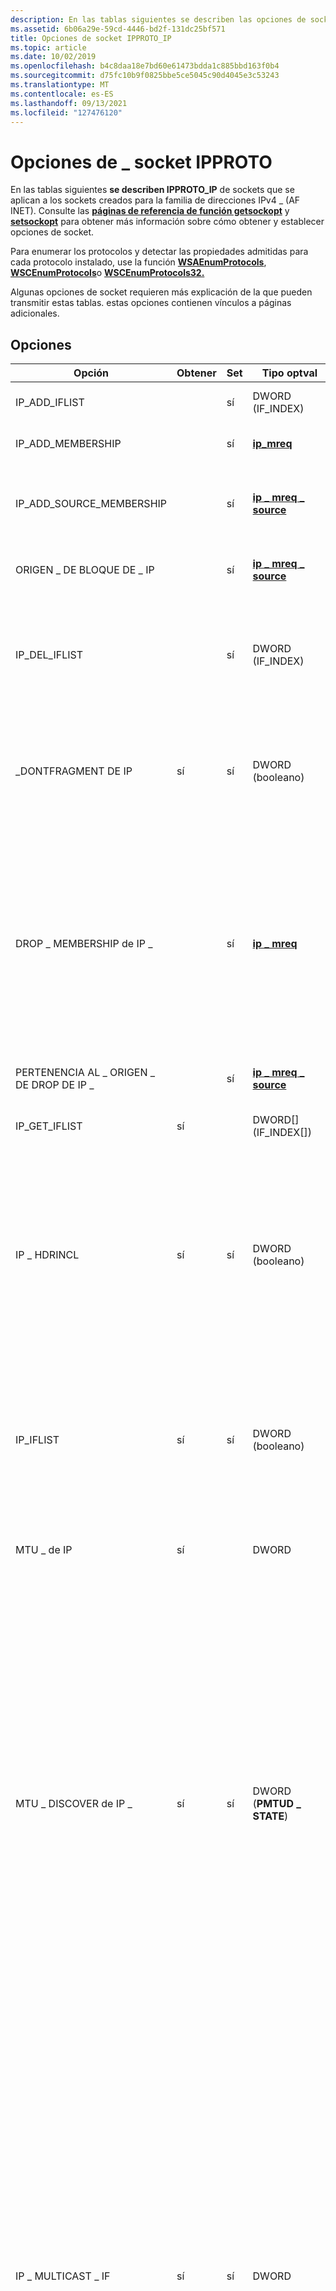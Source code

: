 ```yaml
---
description: En las tablas siguientes se describen las opciones de socket IPPROTO que se aplican a los sockets creados para la familia de \_ direcciones IPv4 \_ (AF INET). Consulte las páginas de referencia de función getsockopt y setsockopt para obtener más información sobre cómo obtener y establecer las opciones de socket.
ms.assetid: 6b06a29e-59cd-4446-bd2f-131dc25bf571
title: Opciones de socket IPPROTO_IP
ms.topic: article
ms.date: 10/02/2019
ms.openlocfilehash: b4c8daa18e7bd60e61473bdda1c885bbd163f0b4
ms.sourcegitcommit: d75fc10b9f0825bbe5ce5045c90d4045e3c53243
ms.translationtype: MT
ms.contentlocale: es-ES
ms.lasthandoff: 09/13/2021
ms.locfileid: "127476120"
---
```

# <a name="ipproto_ip-socket-options"></a>Opciones de \_ socket IPPROTO

En las tablas siguientes **se describen IPPROTO_IP** de sockets que se aplican a los sockets creados para la familia de direcciones IPv4 \_ (AF INET). Consulte las [**páginas de referencia de función getsockopt**](/windows/desktop/api/winsock/nf-winsock-getsockopt) y [**setsockopt**](/windows/desktop/api/winsock/nf-winsock-setsockopt) para obtener más información sobre cómo obtener y establecer opciones de socket.

Para enumerar los protocolos y detectar las propiedades admitidas para cada protocolo instalado, use la función [**WSAEnumProtocols**](/windows/desktop/api/Winsock2/nf-winsock2-wsaenumprotocolsa), [**WSCEnumProtocols**](/windows/desktop/api/Ws2spi/nf-ws2spi-wscenumprotocols)o [**WSCEnumProtocols32.**](/windows/desktop/api/Ws2spi/nf-ws2spi-wscenumprotocols32)

Algunas opciones de socket requieren más explicación de la que pueden transmitir estas tablas. estas opciones contienen vínculos a páginas adicionales.

## <a name="options"></a>Opciones

| Opción | Obtener | Set | Tipo optval | Descripción |
|-|-|-|-|-|
| IP_ADD_IFLIST | | sí | DWORD (IF_INDEX) | Agrega un índice de interfaz al IFLIST asociado a la **IP_IFLIST** predeterminada. |
| IP_ADD_MEMBERSHIP | | sí | [**ip_mreq**](/windows/desktop/api/Ws2ipdef/ns-ws2ipdef-ip_mreq) | Una el socket al grupo de multidifusión proporcionado en la interfaz especificada. |
| IP_ADD_SOURCE_MEMBERSHIP | | sí | [**ip \_ mreq \_ source**](/windows/desktop/api/Ws2ipdef/ns-ws2ipdef-ip_mreq_source) | Únase al grupo de multidifusión proporcionado en la interfaz especificada y acepte los datos procedentes de la dirección de origen proporcionada. |
| ORIGEN \_ DE BLOQUE DE \_ IP | | sí | [**ip \_ mreq \_ source**](/windows/desktop/api/Ws2ipdef/ns-ws2ipdef-ip_mreq_source) | Quita el origen especificado como remitente del grupo de multidifusión y la interfaz proporcionados. |
| IP_DEL_IFLIST | | sí | DWORD (IF_INDEX) | Quita un índice de interfaz de IFLIST asociado a la **IP_IFLIST** predeterminada. Las entradas solo las puede quitar la aplicación, por lo que debe tener en cuenta que las entradas podrían querse obsoletas una vez que se quita una interfaz. |
| \_DONTFRAGMENT DE IP | sí | sí | DWORD (booleano) | Indica que los datos no deben fragmentarse independientemente de la MTU local. Solo es válido para protocolos orientados a mensajes. Los proveedores de TCP/IP de Microsoft respetan esta opción para UDP e ICMP. |
| DROP \_ MEMBERSHIP de IP \_ | | sí | [**ip \_ mreq**](/windows/desktop/api/Ws2ipdef/ns-ws2ipdef-ip_mreq) | Sale del grupo de multidifusión especificado de la interfaz especificada. Los proveedores de servicios deben admitir esta opción cuando se admite la multidifusión. La compatibilidad se indica en la estructura [**\_ INFO de WSAPROTOCOL**](/windows/win32/api/winsock2/ns-winsock2-wsaprotocol_infoa) devuelta por una llamada de función [**WSAEnumProtocols**](/windows/desktop/api/Winsock2/nf-winsock2-wsaenumprotocolsa) con lo siguiente: XPI \_ SUPPORT \_ MULTIPOINT=1, XP1 \_ MULTIPOINT \_ CONTROL \_ PLANE=0, XP1 \_ MULTIPOINT DATA \_ \_ PLANE=0. |
| PERTENENCIA AL \_ ORIGEN \_ DE DROP DE IP \_ | | sí | [**ip \_ mreq \_ source**](/windows/desktop/api/Ws2ipdef/ns-ws2ipdef-ip_mreq_source) | Quita la pertenencia al grupo de multidifusión, la interfaz y la dirección de origen dados. |
| IP_GET_IFLIST | sí | | DWORD[] (IF_INDEX[]) | Obtiene el IFLIST actual asociado a la **IP_IFLIST** actual. Devuelve un error **si IP_IFLIST** no está habilitado. |
| IP \_ HDRINCL | sí | sí | DWORD (booleano) | Cuando se establece en **TRUE**, indica que la aplicación proporciona el encabezado IP. Solo se aplica a los \_ sockets SOCK RAW. El proveedor de servicios TCP/IP puede establecer el campo id. si el valor proporcionado por la aplicación es cero.  La opción \_ IP HDRINCL solo se aplica al tipo \_ DE PROTOCOLO SOCK RAW. Un proveedor de servicios TCP/IP que admita SOCK \_ RAW también debe admitir IP \_ HDRINCL.  |
| IP_IFLIST | sí | sí | DWORD (booleano) | Obtiene o establece el **IP_IFLIST** del socket. Cuando esta opción se establece en true, la recepción de datagramas se restringe a las interfaces que se encuentran en IFLIST. Los datagramas recibidos en cualquier otra interfaz se omiten. IFLIST se inicia vacío. Use **IP_ADD_IFLIST** y **IP_DEL_IFLIST** para editar IFLIST. |
| MTU \_ de IP | sí | | DWORD | Obtiene la estimación del sistema de la MTU de ruta de acceso. El socket debe estar conectado. |
| MTU \_ DISCOVER de IP \_ | sí | sí | DWORD (**PMTUD \_ STATE**) | Obtiene o establece el estado de detección de MTU de la ruta de acceso para el socket. El valor predeterminado es **IP \_ PMTUDISC \_ NOT \_ SET.** Para los sockets de secuencia, **IP \_ PMTUDISC \_ NOT \_ SET** e **IP \_ PMTUDISC \_ DO** realizarán la detección de MTU de ruta de acceso. **IP \_ PMTUDISC \_ DONT** e **IP \_ PMTUDISC \_ PROBE** desactivarán la detección de MTU de ruta de acceso. En el caso de los sockets de datagramas, **IP \_ PMTUDISC \_ DO** obligará a todos los paquetes salientes a tener el conjunto de bits DF y un intento de enviar paquetes mayores que la ruta de acceso MTU producirá un error. **IP \_ PMTUDISC \_ DONT** forzará que todos los paquetes salientes tengan el bit DF no establecido y los paquetes se fragmentarán según la MTU de interfaz. **IP \_ PMTUDISC \_ PROBE** forzará que todos los paquetes salientes tengan el conjunto de bits DF y un intento de enviar paquetes mayores que la MTU de interfaz producirá un error. |
| IP \_ MULTICAST \_ IF | sí | sí | DWORD | Obtiene o establece la interfaz saliente para enviar tráfico de multidifusión IPv4. Esta opción no cambia la interfaz predeterminada para recibir tráfico de multidifusión IPv4.  El valor de entrada para establecer esta opción es una dirección IPv4 de 4 bytes en orden de bytes de red. Este parámetro DWORD también puede ser un índice de interfaz en orden de bytes de red. Cualquier dirección IP del bloque 0.x.x.x (primer octeto de 0), excepto la dirección IPv4 0.0.0.0, se trata como un índice de interfaz. Un índice de interfaz es un número de 24 bits y no se usa el bloque de direcciones IPv4 0.0.0.0/8 (este intervalo está reservado). El índice de interfaz se puede usar para especificar la interfaz predeterminada para el tráfico de multidifusión para IPv4. Si *optval* es cero, se especifica la interfaz predeterminada para recibir multidifusión para enviar tráfico de multidifusión.  Al obtener esta opción, *optval* devuelve el índice de interfaz predeterminado actual para enviar tráfico IPv4 de multidifusión en orden de bytes del host. |
| BUCLE DE \_ MULTIDIFUSIÓN \_ IP | sí | sí | DWORD (booleano) | Controla si los datos enviados por una aplicación en el equipo local (no necesariamente por el mismo socket) de una sesión de multidifusión serán recibidos por un socket unido al grupo de destino de multidifusión en la interfaz de bucle atrás. Un valor **TRUE hace que** los datos de multidifusión enviados por una aplicación en el equipo local se entreguen a un socket de escucha en la interfaz de bucles bucles. Un valor **FALSE impide que** los datos de multidifusión enviados por una aplicación en el equipo local se entreguen a un socket de escucha en la interfaz de bucles bucles. De forma predeterminada, **EL \_ BUCLE DE \_ MULTIDIFUSIÓN DE IP** está habilitado. |
| TTL \_ de \_ MULTIDIFUSIÓN IP | sí | sí | DWORD | Establece o obtiene el valor TTL asociado al tráfico de multidifusión IP en el socket. |
| OPCIONES DE \_ IP | sí | sí | Char \[\] | Especifica las opciones de IP que se insertarán en los paquetes salientes. Al establecer nuevas opciones, se sobrescriben todas las opciones especificadas anteriormente. Si se establece optval en cero, se quitan todas las opciones especificadas anteriormente. No se requiere compatibilidad con IP OPTIONS; para comprobar si se admite \_ IP \_ OPTIONS, use [**getsockopt**](/windows/desktop/api/winsock/nf-winsock-getsockopt) para obtener las opciones actuales. Si **se produce un error en getsockopt,** no se admite IP \_ OPTIONS. |
| IP \_ ORIGINAL \_ ARRIVAL \_ IF | sí | sí | DWORD (booleano) | Indica si la LPFN_WSARECVMSG [**(WSARecvMsg)**](/windows/win32/api/mswsock/nc-mswsock-lpfn_wsarecvmsg) debe devolver datos de control opcionales que contengan la interfaz de llegada donde se recibió el paquete para los sockets de datagramas. Esta opción permite que la interfaz IPv4 donde se recibió el paquete se devuelva en la [**estructura WSAMSG.**](/windows/desktop/api/Ws2def/ns-ws2def-wsamsg)  Esta opción solo es válida en datagramas y sockets sin procesar (el tipo de socket debe ser SOCK \_ DGRAM o SOCK \_ RAW). |
| [IP \_ PKTINFO](ip-pktinfo.md) | sí | sí | DWORD | Indica que la función **WSARecvMsg** debe devolver la información del paquete. |
| DIFUSIÓN \_ DE RECEPCIÓN \_ DE IP | sí | sí | DWORD (booleano) | Permite o bloquea la recepción de difusión. |
| RECVIF de IP \_ | sí | sí | DWORD (booleano) | Indica si la pila ip debe rellenar el búfer de control con detalles sobre qué interfaz recibió un paquete con un socket de datagrama. Cuando este valor es true, la función [**LPFN_WSARECVMSG (WSARecvMsg)**](/windows/win32/api/mswsock/nc-mswsock-lpfn_wsarecvmsg) devolverá datos de control opcionales que contienen la interfaz donde se recibió el paquete para los sockets de datagrama. Esta opción permite que la interfaz IPv4 donde se recibió el paquete se devuelva en la [**estructura WSAMSG.**](/windows/desktop/api/Ws2def/ns-ws2def-wsamsg)  Esta opción solo es válida en datagramas y sockets sin procesar (el tipo de socket debe ser SOCK \_ DGRAM o SOCK \_ RAW). |
| \_RECVTOS DE IP | sí | sí | DWORD (booleano) | Indica si la pila ip debe rellenar el búfer de control con un mensaje que contiene el campo de encabezado IPv4 tipo de servicio (TOS) en un datagrama recibido. Cuando este valor es true, la función [**LPFN_WSARECVMSG (WSARecvMsg)**](/windows/win32/api/mswsock/nc-mswsock-lpfn_wsarecvmsg) devolverá datos de control opcionales que contienen el valor del campo de encabezado IPv4 de TOS del datagrama recibido.  Esta opción permite que el campo de encabezado IPv4 de TOS del datagrama recibido se devuelva en la [**estructura WSAMSG.**](/windows/desktop/api/Ws2def/ns-ws2def-wsamsg) El tipo de mensaje devuelto será IP \_ TOS. Se devolverán todos los bits DSCP y ECN del campo TOS.  Esta opción solo es válida en los sockets de datagramas (el tipo de socket debe ser SOCK \_ DGRAM).  |
| RECVTTL de IP \_ | sí | sí | DWORD (booleano) | Indica que se debe devolver información de salto (TTL) en [**la LPFN_WSARECVMSG (WSARecvMsg).**](/windows/win32/api/mswsock/nc-mswsock-lpfn_wsarecvmsg) Si *optval* se establece en **1 en** la llamada a [**setsockopt**](/windows/desktop/api/winsock/nf-winsock-setsockopt), la opción está habilitada. Si se establece en **0**, la opción está deshabilitada.  Esta opción solo es válida para datagramas y sockets sin procesar (el tipo de socket debe ser SOCK \_ DGRAM o SOCK \_ RAW). |
| IP \_ TOS | sí | sí | DWORD (booleano) | No debe usarse. La configuración del tipo de servicio (TOS) solo debe establecerse mediante la API de calidad de servicio. Consulte [Servicios diferenciados](/previous-versions/windows/desktop/qos/differentiated-services) en la sección Calidad de servicio del SDK de plataforma para obtener más información. |
| TTL de IP \_ | sí | sí | DWORD (booleano) | Cambia el valor predeterminado establecido por el proveedor de servicios TCP/IP en el campo TTL del encabezado IP en datagramas salientes. La compatibilidad con TTL de IP no es necesaria; para comprobar si se admite el TTL de \_ \_ IP, use [**getsockopt**](/windows/desktop/api/winsock/nf-winsock-getsockopt) para obtener las opciones actuales. Si **se produce un error en getsockopt,** no se admite el \_ TTL de IP. |
| ORIGEN \_ DE DESBLOQUEO DE \_ IP | | sí | [**ip \_ mreq \_ source**](/windows/desktop/api/Ws2ipdef/ns-ws2ipdef-ip_mreq_source) | Agrega el origen especificado como remitente al grupo de multidifusión y la interfaz proporcionados. |
| IP \_ UNICAST \_ IF | sí | sí | DWORD (IF \_ INDEX) | Obtiene o establece la interfaz saliente para enviar tráfico IPv4. Esta opción no cambia la interfaz predeterminada para recibir tráfico IPv4. Esta opción es importante para los equipos de varios equipos de casa.  El valor de entrada para establecer esta opción es una dirección IPv4 de 4 bytes en orden de bytes de red. Este parámetro DWORD debe ser un índice de interfaz en orden de bytes de red. Cualquier dirección IP del bloque 0.x.x.x (primer octeto de 0), excepto la dirección IPv4 0.0.0.0, se trata como un índice de interfaz. Un índice de interfaz es un número de 24 bits y no se usa el bloque de direcciones IPv4 0.0.0.0/8 (este intervalo está reservado). El índice de interfaz se puede usar para especificar la interfaz predeterminada para enviar tráfico para IPv4. La [**función GetAdaptersAddresses**](/windows/win32/api/iphlpapi/nf-iphlpapi-getadaptersaddresses) se puede usar para obtener la información del índice de interfaz. Si *optval* es cero, la interfaz predeterminada para enviar tráfico se establece en unspecified.  Al obtener esta opción, el *optval* devuelve el índice de interfaz predeterminado actual para enviar tráfico IPv4 en el orden de bytes del host. |
| IP_USER_MTU | sí | sí | DWORD | Obtiene o establece un límite superior en la MTU de la capa IP (en bytes) para el socket dado. Si el valor es mayor que la estimación del sistema de la ruta de acceso MTU (que puede recuperar en un socket conectado consultando la opción de socket **IP_MTU),** la opción no tiene ningún efecto. Si el valor es inferior, los paquetes salientes mayores que este se fragmentarán o no se enviarán, dependiendo del valor de **IP_DONTFRAGMENT**. El valor predeterminado **es IP_UNSPECIFIED_USER_MTU** (MAXULONG). Para la seguridad de tipos, debe usar las funciones [**WSAGetIPUserMtu**](/windows/win32/api/ws2tcpip/nf-ws2tcpip-wsagetipusermtu) y [**WSASetIPUserMtu**](/windows/win32/api/ws2tcpip/nf-ws2tcpip-wsasetipusermtu) en lugar de usar directamente la opción de socket. |
| CONTEXTO DE \_ REDIRECCIÓN DE WFP \_ DE \_ IP | sí | sí | WSACMSGHDR con datos de control | Un tipo de datos auxiliar de socket de datagrama (tipo cmsg) para indicar el contexto de redireccionamiento de un socket UDP usado por un modo de usuario Windows el servicio de redirección de la Plataforma de filtrado de datos \_ (WFP). |
| REGISTROS DE \_ REDIRECCIÓN DE WFP \_ DE \_ IP | sí | sí | WSACMSGHDR con datos de control | Tipo de datos auxiliar de socket de datagrama (tipo cmsg) para indicar el registro de redireccionamiento de un socket UDP usado por un modo de usuario Windows el servicio de redirección de la Plataforma de filtrado de datos \_ (WFP). |

## <a name="windows-support-for-ip_proto-options"></a>Windows compatibilidad con las opciones de \_ IP PROTO

| Opción | Windows 10 | Windows 8 | Windows Server 2012 | Windows 7 | Windows Server 2008 | Windows Vista |
|-|-|-|-|-|-|-|
| IP_ADD_IFLIST | A partir Windows 10, versión 1803 | | | | | |
| AGREGAR \_ PERTENENCIA A \_ IP | x | x | x | x | x | x |
| PERTENENCIA \_ A ORIGEN DE \_ ADICIÓN DE \_ IP | x | x | x | x | x | x |
| ORIGEN \_ DEL BLOQUE \_ IP | x | x | x | x | x | x |
| IP_DEL_IFLIST | A partir Windows 10, versión 1803 | | | | | |
| \_DONTFRAGMENT DE IP | x | x | x | x | x | x |
| PERTENENCIA \_ A DROP DE IP \_ | x | x | x | x | x | x |
| PERTENENCIA AL \_ ORIGEN \_ DE COLOCACIÓN DE \_ IP | x | x | x | x | x | x |
| IP_GET_IFLIST | A partir Windows 10, versión 1803 | | | | | |
| IP \_ HDRINCL | x | x | x | x | x | x |
| IP_IFLIST | A partir Windows 10, versión 1803 | | | | | |
| IP \_ MULTICAST \_ IF | x | x | x | x | x | x |
| BUCLE DE \_ MULTIDIFUSIÓN \_ IP | x | x | x | x | x | x |
| TTL \_ de \_ MULTIDIFUSIÓN IP | x | x | x | x | x | x |
| OPCIONES DE \_ IP | x | x | x | x | x | x |
| IP \_ ORIGINAL \_ ARRIVAL \_ IF | x | x | x | x | | |
| IP \_ PKTINFO | x | x | x | x | x | x |
| DIFUSIÓN \_ DE RECEPCIÓN \_ DE IP | x | x | x | x | x | x |
| RECVIF de IP \_ | A partir Windows 10, versión 1703 | x | x | x | x | x |
| RECVTTL de IP \_ | x | | | | | |
| IP \_ TOS | x | x | x | | | |
| TTL de IP \_ | x | x | x | x | x | x |
| ORIGEN \_ DE DESBLOQUEO DE \_ IP | x | x | x | x | x | x |
| IP \_ UNICAST \_ IF | x | x | x | x | x | x |
| CONTEXTO DE \_ REDIRECCIÓN DE WFP \_ DE \_ IP | x | x | x | | | |
| REGISTROS DE \_ REDIRECCIÓN DE WFP \_ DE \_ IP | x | x | x | | | |

<br/>

| Opción | Windows Server 2003 | Windows XP |
|-|-|-|
| IP_ADD_IFLIST | | |
| AGREGAR PERTENENCIA A IP \_ \_ | x | x |
| IP \_ ADD \_ SOURCE \_ MEMBERSHIP | x | x |
| ORIGEN \_ DE BLOQUE DE \_ IP | x | x |
| IP_DEL_IFLIST | | |
| \_DONTFRAGMENT DE IP | x | x |
| DROP \_ MEMBERSHIP de IP \_ | x | x |
| PERTENENCIA AL \_ ORIGEN \_ DE DROP DE IP \_ | x | x |
| IP_GET_IFLIST | | |
| IP \_ HDRINCL | x | x |
| IP_IFLIST | | |
| IP \_ MULTICAST \_ IF | x | x |
| BUCLE DE \_ MULTIDIFUSIÓN \_ IP | x | x |
| TTL \_ de \_ MULTIDIFUSIÓN IP | x | x |
| OPCIONES DE \_ IP | x | x |
| IP \_ ORIGINAL \_ ARRIVAL \_ IF | | |
| IP \_ PKTINFO | x | x |
| DIFUSIÓN \_ DE RECEPCIÓN \_ DE IP | x | x |
| RECVIF de IP \_ | | |
| RECVTTL de IP \_ | | |
| IP \_ TOS | | |
| TTL de IP \_ | x | x |
| ORIGEN \_ DE DESBLOQUEO DE \_ IP | x | x |
| IP \_ UNICAST \_ IF | | |
| CONTEXTO DE \_ REDIRECCIÓN DE WFP \_ DE \_ IP | | |
| REGISTROS DE \_ REDIRECCIÓN DE WFP \_ DE \_ IP | | |

## <a name="remarks"></a>Observaciones

En el Kit de desarrollo de software (SDK) de Microsoft Windows publicado para Windows Vista y versiones posteriores, la organización de los archivos de encabezado ha cambiado y el nivel **\_ IP DE IPPROTO** se define en el archivo de encabezado *Ws2def.h* que se incluye automáticamente en el archivo de encabezado *Winsock2.h.* Algunas de las opciones de socket **IP DE \_ IPPROTO** se definen en el archivo de encabezado *Ws2ipdef.h,* que se incluye automáticamente en el archivo de encabezado *Ws2tcpip.h.* Las restantes opciones de socket **\_ IPPROTO se** definen en el archivo de encabezado *Wsipv6ok.h,* que se incluye automáticamente en el archivo de encabezado *Winsock2.h.* Los archivos de encabezado *Ws2def.h*, *Ws2ipdef.h y* *Wsipv6ok.h* nunca se deben usar directamente.

En el SDK de plataforma publicado para Windows Server 2003 y Windows XP, el nivel **\_ ip de IPPROTO** se define en el archivo de encabezado *Winsock2.h.* Algunas de las **opciones de socket IP DE \_ IPPROTO** se definen en el *archivo de encabezado Ws2tcpip.h.* Las restantes opciones de socket **\_ IPPROTO se** definen en el archivo de encabezado *Wsipv6ok.h,* que se incluye automáticamente en el archivo de encabezado *Winsock2.h.* El *archivo de encabezado Wsipv6ok.h* nunca se debe usar directamente.

## <a name="requirements"></a>Requisitos

| Requisito | Value |
|-|-|
| Encabezado | <dl> <dt>Ws2def.h (incluye Winsock2.h); </dt> <dt>Ws2ipdef.h (incluye Ws2tcpip.h); </dt> <dt>Wsipv6ok.h (incluye Winsock2.h)</dt> </dl> |
